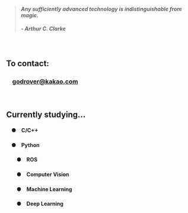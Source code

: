 > #### *Any sufficiently advanced technology is indistinguishable from magic.*
> ##### - Arthur C. Clarke

　

## **To contact:**
### 　**[godrover@kakao.com](mailto:godrover@kakao.com)**

　

## **Currently studying...**
#### 　●　C/C++
#### 　●　Python
#### 　　●　ROS
#### 　　●　Computer Vision
#### 　　●　Machine Learning
#### 　　●　Deep Learning

